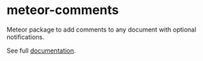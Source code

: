 meteor-comments
===============

Meteor package to add comments to any document with optional notifications.

See full [documentation](http://github.differential.com/meteor-comments/).
